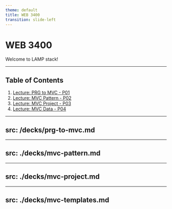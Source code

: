 ```yaml
---
theme: default
title: WEB 3400
transition: slide-left
---
```


# WEB 3400

Welcome to LAMP stack!

---

## Table of Contents

1. [Lecture: PRG to MVC - P01](/3)
2. [Lecture: MVC Pattern - P02](/27)
3. [Lecture: MVC Project - P03](/42)
4. [Lecture: MVC Data - P04](/65)

---
src: /decks/prg-to-mvc.md
---

---
src: ./decks/mvc-pattern.md
---

---
src: ./decks/mvc-project.md
---

---
src: ./decks/mvc-templates.md
---